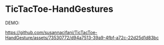 # TicTacToe-HandGestures


DEMO:


https://github.com/susannacifani/TicTacToe-HandGesture/assets/73530772/d94a7513-39a9-4fbf-a72c-22d25d1d83bc

